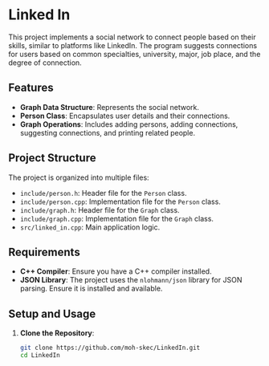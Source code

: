 # Linked In

This project implements a social network to connect people based on their skills, similar to platforms like LinkedIn. The program suggests connections for users based on common specialties, university, major, job place, and the degree of connection.

## Features

- **Graph Data Structure**: Represents the social network.
- **Person Class**: Encapsulates user details and their connections.
- **Graph Operations**: Includes adding persons, adding connections, suggesting connections, and printing related people.

## Project Structure

The project is organized into multiple files:

- `include/person.h`: Header file for the `Person` class.
- `include/person.cpp`: Implementation file for the `Person` class.
- `include/graph.h`: Header file for the `Graph` class.
- `include/graph.cpp`: Implementation file for the `Graph` class.
- `src/linked_in.cpp`: Main application logic.

## Requirements

- **C++ Compiler**: Ensure you have a C++ compiler installed.
- **JSON Library**: The project uses the `nlohmann/json` library for JSON parsing. Ensure it is installed and available.

## Setup and Usage

1. **Clone the Repository**:

   ```sh
   git clone https://github.com/moh-skec/LinkedIn.git
   cd LinkedIn
